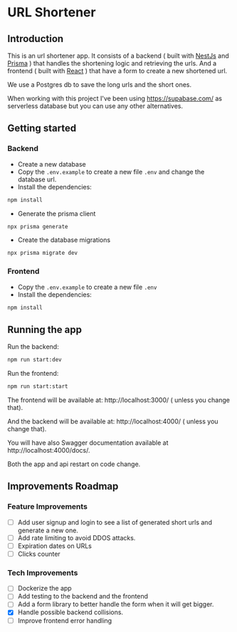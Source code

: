# URL Shortener

## Introduction

This is an url shortener app. It consists of a backend ( built with [NestJs](https://nestjs.com/) and [Prisma](https://www.prisma.io/) ) that handles the shortening logic and retrieving the urls. And a frontend ( built with [React](https://react.dev/) ) that have a form to create a new shortened url.

We use a Postgres db to save the long urls and the short ones.

When working with this project I've been using https://supabase.com/ as serverless database but you can use any other alternatives.

## Getting started

### Backend

- Create a new database
- Copy the `.env.example` to create a new file `.env` and change the database url.
- Install the dependencies:

```bash
npm install
```

- Generate the prisma client

```bash
npx prisma generate
```

- Create the database migrations

```bash
npx prisma migrate dev
```

### Frontend

- Copy the `.env.example` to create a new file `.env`
- Install the dependencies:

```bash
npm install
```

## Running the app

Run the backend:

```bash
npm run start:dev
```

Run the frontend:

```bash
npm run start:start
```

The frontend will be available at: http://localhost:3000/ ( unless you change that).

And the backend will be available at: http://localhost:4000/ ( unless you change that).

You will have also Swagger documentation available at http://localhost:4000/docs/.

Both the app and api restart on code change.

## Improvements Roadmap

### Feature Improvements

- [ ] Add user signup and login to see a list of generated short urls and generate a new one.
- [ ] Add rate limiting to avoid DDOS attacks.
- [ ] Expiration dates on URLs
- [ ] Clicks counter

### Tech Improvements

- [ ] Dockerize the app
- [ ] Add testing to the backend and the frontend
- [ ] Add a form library to better handle the form when it will get bigger.
- [x] Handle possible backend collisions.
- [ ] Improve frontend error handling
